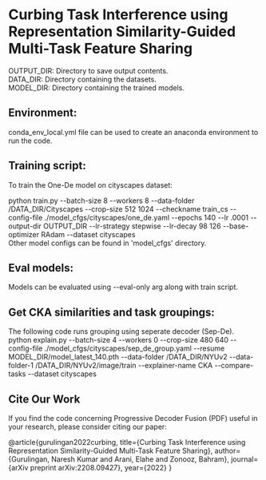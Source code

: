 # Curbing Task Interference using Representation Similarity-Guided Multi-Task Feature Sharing

OUTPUT_DIR: Directory to save output contents. <br />
DATA_DIR: Directory containing the datasets. <br />
MODEL_DIR: Directory containing the trained models. <br />

## Environment:

conda_env_local.yml file can be used to create an anaconda environment to run the code.

## Training script:

To train the One-De model on cityscapes dataset: <br />

python train.py --batch-size 8 --workers 8 --data-folder /DATA_DIR/Cityscapes --crop-size 512 1024 --checkname train_cs --config-file ./model_cfgs/cityscapes/one_de.yaml --epochs 140 --lr .0001 --output-dir OUTPUT_DIR --lr-strategy stepwise --lr-decay 98 126 --base-optimizer RAdam --dataset cityscapes
<br />
Other model configs can be found in 'model_cfgs' directory.


## Eval models:

Models can be evaluated using --eval-only arg along with train script.


## Get CKA similarities and task groupings:  
The following code runs grouping using seperate decoder (Sep-De). <br />
python explain.py --batch-size 4 --workers 0 --crop-size 480 640 --config-file ./model_cfgs/cityscapes/sep_de_group.yaml --resume MODEL_DIR/model_latest_140.pth --data-folder /DATA_DIR/NYUv2 --data-folder-1 /DATA_DIR/NYUv2/image/train --explainer-name CKA --compare-tasks --dataset cityscapes

## Cite Our Work

If you find the code concerning Progressive Decoder Fusion (PDF) useful in your research, please consider citing our paper: <br />

@article{gurulingan2022curbing,
  title={Curbing Task Interference using Representation Similarity-Guided Multi-Task Feature Sharing},
  author={Gurulingan, Naresh Kumar and Arani, Elahe and Zonooz, Bahram},
  journal={arXiv preprint arXiv:2208.09427},
  year={2022}
}
